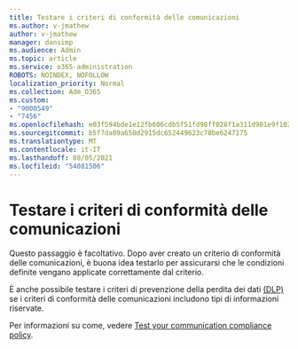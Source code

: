 ```yaml
---
title: Testare i criteri di conformità delle comunicazioni
ms.author: v-jmathew
author: v-jmathew
manager: dansimp
ms.audience: Admin
ms.topic: article
ms.service: o365-administration
ROBOTS: NOINDEX, NOFOLLOW
localization_priority: Normal
ms.collection: Adm_O365
ms.custom:
- "9000549"
- "7456"
ms.openlocfilehash: e03f594bde1e12fb606cdb5f51fd98ff028f1a311d901e9f10241b027231c371
ms.sourcegitcommit: b5f7da89a650d2915dc652449623c78be6247175
ms.translationtype: MT
ms.contentlocale: it-IT
ms.lasthandoff: 08/05/2021
ms.locfileid: "54081506"
---
```

# <a name="test-your-communication-compliance-policy"></a>Testare i criteri di conformità delle comunicazioni

Questo passaggio è facoltativo. Dopo aver creato un criterio di conformità delle comunicazioni, è buona idea testarlo per assicurarsi che le condizioni definite vengano applicate correttamente dal criterio.

È anche possibile testare i criteri di prevenzione della perdita dei dati [(DLP)](https://go.microsoft.com/fwlink/?linkid=2110890) se i criteri di conformità delle comunicazioni includono tipi di informazioni riservate.

Per informazioni su come, vedere [Test your communication compliance policy](https://go.microsoft.com/fwlink/?linkid=2111304).
